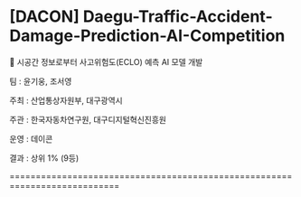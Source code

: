 # [DACON] Daegu-Traffic-Accident-Damage-Prediction-AI-Competition
🚗 시공간 정보로부터 사고위험도(ECLO) 예측 AI 모델 개발

팀 : 윤기웅, 조서영  

주최 : 산업통상자원부, 대구광역시

주관 : 한국자동차연구원, 대구디지털혁신진흥원

운영 : 데이콘

결과 : 상위 1% (9등) 


===========================================================================
